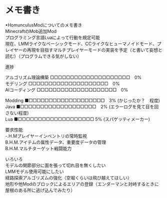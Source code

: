 # メモ書き


•HomunculusModについてのメモ書き  
MinecraftのMob追加Mod  
プログラミング言語Luaによって行動を規定可能  
現在、LMMライクなベーシックモード、CCライクなヒューマノイドモード、プレイヤーの再現を目指すマルチプレイヤーモードの実装を予定（と書いて妄想と読む）（プログラムできる気がしない）

進捗  

アルゴリズム理論構築              □□□□□□□□□□□□□□□□□□□□　0%  
モデリング                        □□□□□□□□□□□□□□□□□□□□　0%  
AIコーディング                    □□□□□□□□□□□□□□□□□□□□　0%  
  
  
Modding                           ■□□□□□□□□□□□□□□□□□□□　3% (かじったか？　程度)  
Java                              ■□□□□□□□□□□□□□□□□□□□　2% (エラーログを見て目を回さない程度)  
Lua                               ■□□□□□□□□□□□□□□□□□□□  5% (スパゲッティメーカー)   
  
  
要求性能  
-.H.Mプレイヤーインベントリの常時監視  
B.H.M.アイテムの属性データ、重要度データの管理  
B.H.M.マルチターゲット戦闘能力  
  
  
いろいろ  
モデルの関節部分に面を張って切れ目を無くしたい  
LMMモデル使用可能にしたい  
経路探索アルゴリズムの強化（空堀くらいは飛び越えてほしい）  
地形や他Modのブロックによるエリアの登録（エンダーマンと対峙するときに屋根のある所に逃げ込んでみたり）  











